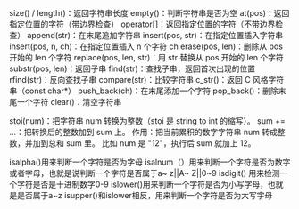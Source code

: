 size() / length()：返回字符串长度
empty()：判断字符串是否为空
at(pos)：返回指定位置的字符（带边界检查）
operator[]：返回指定位置的字符（不带边界检查）
append(str)：在末尾追加字符串
insert(pos, str)：在指定位置插入字符串
insert(pos, n, ch)：在指定位置插入 n 个字符 ch
erase(pos, len)：删除从 pos 开始的 len 个字符
replace(pos, len, str)：用 str 替换从 pos 开始的 len 个字符
substr(pos, len)：返回子串
find(str)：查找子串，返回首次出现的位置
rfind(str)：反向查找子串
compare(str)：比较字符串
c_str()：返回 C 风格字符串（const char*）
push_back(ch)：在末尾添加一个字符
pop_back()：删除末尾一个字符
clear()：清空字符串

stoi(num)：把字符串 num 转换为整数（stoi 是 string to int 的缩写）。
sum += ...：把转换后的整数加到 sum 上。
作用：把当前累积的数字字符串 num 转成整数，并加到总和 sum 里。
比如 num 是 "12"，执行后 sum 就加上 12。

isalpha()用来判断一个字符是否为字母
isalnum（）用来判断一个字符是否为数字或者字母，也就是说判断一个字符是否属于a~ z||A~ Z||0~9
isdigit() 用来检测一个字符是否是十进制数字0-9
islower()用来判断一个字符是否为小写字母，也就是是否属于a~z
isupper()和islower相反，用来判断一个字符是否为大写字母